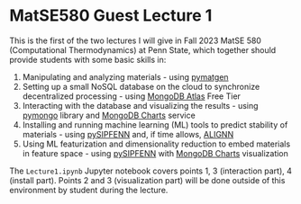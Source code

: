 # MatSE580 Guest Lecture 1
This is the first of the two lectures I will give in Fall 2023 MatSE 580 (Computational Thermodynamics) at Penn State, which together should provide students with some basic skills in:
1. Manipulating and analyzing materials - using [pymatgen](https://github.com/materialsproject/pymatgen)
2. Setting up a small NoSQL database on the cloud to synchronize decentralized processing - using [MongoDB Atlas](https://www.mongodb.com/atlas) Free Tier
3. Interacting with the database and visualizing the results - using [pymongo](https://github.com/mongodb/mongo-python-driver) library and [MongoDB Charts](https://www.mongodb.com/docs/charts/) service
4. Installing and running machine learning (ML) tools to predict stability of materials - using [pySIPFENN](https://pysipfenn.readthedocs.io/en/stable/) and, if time allows, [ALIGNN](https://github.com/usnistgov/alignn)
5. Using ML featurization and dimensionality reduction to embed materials in feature space - using [pySIPFENN](https://pysipfenn.readthedocs.io/en/stable/) with [MongoDB Charts](https://www.mongodb.com/docs/charts/) visualization

The `Lecture1.ipynb` Jupyter notebook covers points 1, 3 (interaction part), 4 (install part). Points 2 and 3 (visualization part) will be done outside of this environment by student during the lecture.
